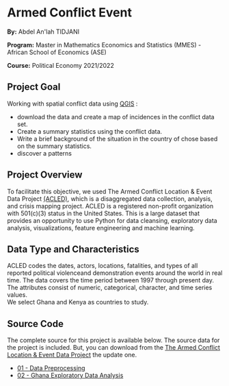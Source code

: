 # Armed Conflict Event

**By:** Abdel An'lah TIDJANI

**Program:** Master in Mathematics Economics and Statistics (MMES) - African School of Economics (ASE)

**Course:** Political Economy 2021/2022

## Project Goal
Working with spatial conflict data using [QGIS](https://www.qgis.org/en/site/) :
* download the data and create a map of incidences in the conflict data set. 
* Create a summary statistics using the conflict data.
* Write a brief background of the situation in the country of chose based on the summary statistics.
* discover a patterns

## Project Overview
  To facilitate this objective, we used The Armed Conflict Location & Event Data Project [(ACLED)](https://acleddata.com/#/dashboard), which is a disaggregated data collection, analysis, and crisis mapping project. ACLED is a registered non-profit organization with 501(c)(3) status in the United States. This is a large dataset that provides an opportunity to use Python for data cleansing, exploratory data analysis, visualizations, feature engineering and machine learning. 

## Data Type and Characteristics
ACLED codes the dates, actors, locations, fatalities, and types of all reported political violenceand demonstration events around the world in real time.
The data covers the time period between 1997 through present day.  The attributes consist of numeric, categorical, character, and time series values.  
We select Ghana and Kenya as countries to study.  


## Source Code
The complete source for this project is available below.  The source data for the project is included.  But, you can  download from the [The Armed Conflict Location & Event Data Project](https://acleddata.com/data-export-tool/) the update one.

* [01 - Data Preprocessing](Data-Preprocessing.ipynb)
* [02 - Ghana Exploratory Data Analysis](Ghana-Exploratory-Data-Analysis.ipynb)
